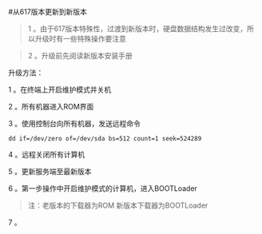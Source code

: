 #从617版本更新到新版本

> 1 。由于617版本特殊性，过渡到新版本时，硬盘数据结构发生过改变，所以升级时有一些特殊操作要注意



>2 。升级前先阅读新版本安装手册



升级方法：


1 。在终端上开启维护模式并关机


2 。所有机器进入ROM界面


3 。使用控制台向所有机器，发送远程命令 

`dd if=/dev/zero of=/dev/sda bs=512 count=1 seek=524289   `

4 。远程关闭所有计算机

5 。更新服务端至最新版本

6 。第一步操作中开启维护模式的计算机，进入BOOTLoader
>注：老版本的下载器为ROM 新版本下载器为BOOTLoader

7 。




